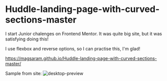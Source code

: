# Huddle-landing-page-with-curved-sections-master
I start Junior chalenges on Frontend Mentor. It was quite big site, but it was satisfying doing this! 

I use flexbox and reverse options, so I can practise this, I'm glad!

https://magsaram.github.io/Huddle-landing-page-with-curved-sections-master/

Sample from site:
![desktop-preview](https://user-images.githubusercontent.com/123835498/222766722-5df8ffb5-e91c-4b39-80ad-7c718a6d9f7f.jpg)
